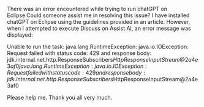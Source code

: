 There was an error encountered while trying to run chatGPT on Eclipse.Could someone assist me in resolving this issue? I have installed chatGPT on Eclipse using the guidelines provided in an article. However, when I attempted to execute Discuss on Assist AI, an error message was displayed:

Unable to run the task: java.lang.RuntimeException: java.io.IOException: Request failed with status code: 429 and response body: jdk.internal.net.http.ResponseSubscribers$HttpResponseInputStream@2a4e3af0
java.lang.RuntimeException: java.io.IOException: Request failed with status code: 429 and response body: jdk.internal.net.http.ResponseSubscribers$HttpResponseInputStream@2a4e3af0

Please help me. Thank you all very much.
